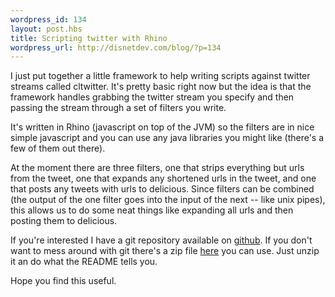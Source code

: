 ```yaml
--- 
wordpress_id: 134
layout: post.hbs
title: Scripting twitter with Rhino
wordpress_url: http://disnetdev.com/blog/?p=134
---
```

I just put together a little framework to help writing scripts against twitter streams called cltwitter. It's pretty basic right now but the idea is that the framework handles grabbing the twitter stream you specify and then passing the stream through a set of filters you write.

It's written in Rhino (javascript on top of the JVM) so the filters are in nice simple javascript and you can use any java libraries you might like (there's a few of them out there).

At the moment there are three filters, one that strips everything but urls from the tweet, one that expands any shortened urls in the tweet, and one that posts any tweets with urls to delicious. Since filters can be combined (the output of the one filter goes into the input of the next -- like unix pipes), this allows us to do some neat things like expanding all urls and then posting them to delicious.

If you're interested I have a git repository available on [github](http://github.com/disnet/cltwitter). If you don't want to mess around with git there's a zip file [here](http://github.com/disnet/cltwitter/tree/master/release/cltwitter-0.1.zip) you can use. Just unzip it an do what the README tells you.

Hope you find this useful.
